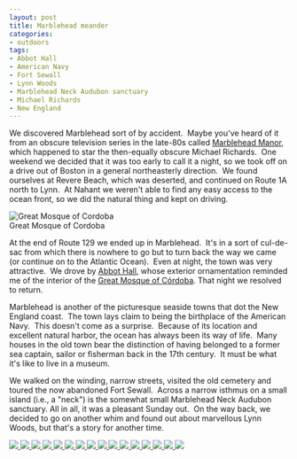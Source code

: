 ```yaml
---
layout: post
title: Marblehead meander
categories:
- outdoors
tags:
- Abbot Hall
- American Navy
- Fort Sewall
- Lynn Woods
- Marblehead Neck Audubon sanctuary
- Michael Richards
- New England
---
```

We discovered Marblehead sort of by accident.  Maybe you've heard of it from an obscure television series in the late-80s called [Marblehead Manor](http://en.wikipedia.org/wiki/Marblehead_Manor), which happened to star the then-equally obscure Michael Richards.  One weekend we decided that it was too early to call it a night, so we took off on a drive out of Boston in a general northeasterly direction.  We found ourselves at Revere Beach, which was deserted, and continued on Route 1A north to Lynn.  At Nahant we weren't able to find any easy access to the ocean front, so we did the natural thing and kept on driving.

<img src="https://dl.dropboxusercontent.com/u/52804626/images/CordobaGreatMosque-300x223.jpg" alt="Great Mosque of Cordoba" />
<figcaption>Great Mosque of Cordoba</figcaption>

At the end of Route 129 we ended up in Marblehead.  It's in a sort of cul-de-sac from which there is nowhere to go but to turn back the way we came (or continue on to the Atlantic Ocean).  Even at night, the town was very attractive.  We drove by [Abbot Hall](http://en.wikipedia.org/wiki/Abbot_Hall_(Marblehead,_Massachusetts)), whose exterior ornamentation reminded me of the interior of the [Great Mosque of Córdoba](http://en.wikipedia.org/wiki/Cathedral%E2%80%93Mosque_of_C%C3%B3rdoba). That night we resolved to return.

Marblehead is another of the picturesque seaside towns that dot the New England coast.  The town lays claim to being the birthplace of the American Navy.  This doesn't come as a surprise.  Because of its location and excellent natural harbor, the ocean has always been its way of life.  Many houses in the old town bear the distinction of having belonged to a former sea captain, sailor or fisherman back in the 17th century.  It must be what it's like to live in a museum.

We walked on the winding, narrow streets, visited the old cemetery and toured the now abandoned Fort Sewall.  Across a narrow isthmus on a small island (i.e., a "neck") is the somewhat small Marblehead Neck Audubon sanctuary. All in all, it was a pleasant Sunday out.  On the way back, we decided to go on another whim and found out about marvellous Lynn Woods, but that's a story for another time.

<!-- Darkbox -->
<div class="darkbox">
<a href="https://dl.dropboxusercontent.com/u/52804626/marblehead/dsc_0001.jpg" data-darkbox="marblehead">
  <img src="https://dl.dropboxusercontent.com/u/52804626/marblehead/thumbs/dsc_0001.jpg" />
</a>
<a href="https://dl.dropboxusercontent.com/u/52804626/marblehead/dsc_0003.jpg" data-darkbox="marblehead">
  <img src="https://dl.dropboxusercontent.com/u/52804626/marblehead/thumbs/dsc_0003.jpg" />
</a>
<a href="https://dl.dropboxusercontent.com/u/52804626/marblehead/dsc_0004.jpg" data-darkbox="marblehead">
  <img src="https://dl.dropboxusercontent.com/u/52804626/marblehead/thumbs/dsc_0004.jpg" />
</a>
<a href="https://dl.dropboxusercontent.com/u/52804626/marblehead/dsc_0014.jpg" data-darkbox="marblehead">
  <img src="https://dl.dropboxusercontent.com/u/52804626/marblehead/thumbs/dsc_0014.jpg" />
</a>
<a href="https://dl.dropboxusercontent.com/u/52804626/marblehead/dsc_0017.jpg" data-darkbox="marblehead">
  <img src="https://dl.dropboxusercontent.com/u/52804626/marblehead/thumbs/dsc_0017.jpg" />
</a>
<a href="https://dl.dropboxusercontent.com/u/52804626/marblehead/dsc_0023.jpg" data-darkbox="marblehead">
  <img src="https://dl.dropboxusercontent.com/u/52804626/marblehead/thumbs/dsc_0023.jpg" />
</a>
<a href="https://dl.dropboxusercontent.com/u/52804626/marblehead/dsc_6115.jpg" data-darkbox="marblehead">
  <img src="https://dl.dropboxusercontent.com/u/52804626/marblehead/thumbs/dsc_6115.jpg" />
</a>
<a href="https://dl.dropboxusercontent.com/u/52804626/marblehead/dsc_6118.jpg" data-darkbox="marblehead">
  <img src="https://dl.dropboxusercontent.com/u/52804626/marblehead/thumbs/dsc_6118.jpg" />
</a>
<a href="https://dl.dropboxusercontent.com/u/52804626/marblehead/dsc_6119.jpg" data-darkbox="marblehead">
  <img src="https://dl.dropboxusercontent.com/u/52804626/marblehead/thumbs/dsc_6119.jpg" />
</a>
<a href="https://dl.dropboxusercontent.com/u/52804626/marblehead/dsc_6126.jpg" data-darkbox="marblehead">
  <img src="https://dl.dropboxusercontent.com/u/52804626/marblehead/thumbs/dsc_6126.jpg" />
</a>
<a href="https://dl.dropboxusercontent.com/u/52804626/marblehead/dsc_6134.jpg" data-darkbox="marblehead">
  <img src="https://dl.dropboxusercontent.com/u/52804626/marblehead/thumbs/dsc_6134.jpg" />
</a>
<a href="https://dl.dropboxusercontent.com/u/52804626/marblehead/dsc_6137.jpg" data-darkbox="marblehead">
  <img src="https://dl.dropboxusercontent.com/u/52804626/marblehead/thumbs/dsc_6137.jpg" />
</a>
<a href="https://dl.dropboxusercontent.com/u/52804626/marblehead/dsc_6142.jpg" data-darkbox="marblehead">
  <img src="https://dl.dropboxusercontent.com/u/52804626/marblehead/thumbs/dsc_6142.jpg" />
</a>
<a href="https://dl.dropboxusercontent.com/u/52804626/marblehead/dsc_6145.jpg" data-darkbox="marblehead">
  <img src="https://dl.dropboxusercontent.com/u/52804626/marblehead/thumbs/dsc_6145.jpg" />
</a>
<a href="https://dl.dropboxusercontent.com/u/52804626/marblehead/dsc_6147.jpg" data-darkbox="marblehead">
  <img src="https://dl.dropboxusercontent.com/u/52804626/marblehead/thumbs/dsc_6147.jpg" />
</a>
<a href="https://dl.dropboxusercontent.com/u/52804626/marblehead/dsc_6149.jpg" data-darkbox="marblehead">
  <img src="https://dl.dropboxusercontent.com/u/52804626/marblehead/thumbs/dsc_6149.jpg" />
</a>

</div>
<!-- End darkbox -->